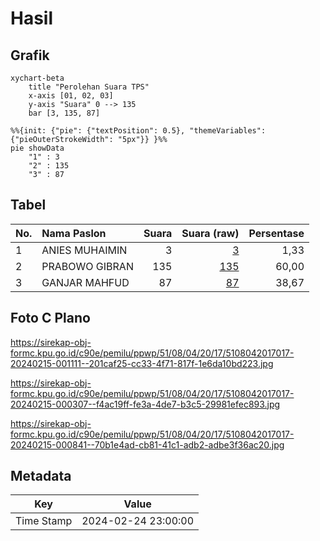 # Hasil

## Grafik

```mermaid
xychart-beta
    title "Perolehan Suara TPS"
    x-axis [01, 02, 03]
    y-axis "Suara" 0 --> 135
    bar [3, 135, 87]
```

```mermaid
%%{init: {"pie": {"textPosition": 0.5}, "themeVariables": {"pieOuterStrokeWidth": "5px"}} }%%
pie showData
    "1" : 3
    "2" : 135
    "3" : 87
```

## Tabel

| No. | Nama Paslon    | Suara | Suara (raw) | Persentase |
|:--- |:-------------- | -----:| -----------:| ----------:|
| 1   | ANIES MUHAIMIN | 3     | [3][p-1]    | 1,33       |
| 2   | PRABOWO GIBRAN | 135   | [135][p-2]  | 60,00      |
| 3   | GANJAR MAHFUD  | 87    | [87][p-3]   | 38,67      |


[p-1]: https://github.com/gigit-pemilu/pemilu-2024-51-bali/blob/main/pilpres/hitung-suara/sub/51-bali/sub/08-buleleng/sub/04-banjar/sub/2017-kaliasem/sub/017-tps/sub/paslon-1.txt
[p-2]: https://github.com/gigit-pemilu/pemilu-2024-51-bali/blob/main/pilpres/hitung-suara/sub/51-bali/sub/08-buleleng/sub/04-banjar/sub/2017-kaliasem/sub/017-tps/sub/paslon-2.txt
[p-3]: https://github.com/gigit-pemilu/pemilu-2024-51-bali/blob/main/pilpres/hitung-suara/sub/51-bali/sub/08-buleleng/sub/04-banjar/sub/2017-kaliasem/sub/017-tps/sub/paslon-3.txt

## Foto C Plano

https://sirekap-obj-formc.kpu.go.id/c90e/pemilu/ppwp/51/08/04/20/17/5108042017017-20240215-001111--201caf25-cc33-4f71-817f-1e6da10bd223.jpg

https://sirekap-obj-formc.kpu.go.id/c90e/pemilu/ppwp/51/08/04/20/17/5108042017017-20240215-000307--f4ac19ff-fe3a-4de7-b3c5-29981efec893.jpg

https://sirekap-obj-formc.kpu.go.id/c90e/pemilu/ppwp/51/08/04/20/17/5108042017017-20240215-000841--70b1e4ad-cb81-41c1-adb2-adbe3f36ac20.jpg


## Metadata

| Key        | Value               |
| ---------- | ------------------- |
| Time Stamp | 2024-02-24 23:00:00 |



